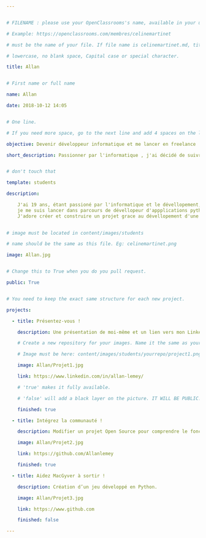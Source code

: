 ```yaml
---


# FILENAME : please use your OpenClassrooms's name, available in your url.

# Example: https://openclassrooms.com/membres/celinemartinet

# must be the name of your file. If file name is celinemartinet.md, title is celinemartinet.

# lowercase, no blank space, Capital case or special character.

title: Allan


# First name or full name

name: Allan

date: 2018-10-12 14:05


# One line.

# If you need more space, go to the next line and add 4 spaces on the left, as in 'description'.

objective: Devenir développeur informatique et me lancer en freelance !

short_description: Passionner par l'informatique , j'ai décidé de suivre ce parcours ! 


# don't touch that

template: students

description:

    J'ai 19 ans, étant passioné par l'informatique et le dévellopement, 
    je me suis lancer dans parcours de dévellopeur d'appplications python.
    J'adore créer et construire un projet grace au dévellopement d'une application, 
    

# image must be located in content/images/students

# name should be the same as this file. Eg: celinemartinet.png

image: Allan.jpg


# Change this to True when you do you pull request.

public: True


# You need to keep the exact same structure for each new project.

projects:

  - title: Présentez-vous !

    description: Une présentation de moi-même et un lien vers mon LinkedIn.

    # Create a new repository for your images. Name it the same as your nickname and profile picture.

    # Image must be here: content/images/students/yourrepo/project1.png

    image: Allan/Projet1.jpg

    link: https://www.linkedin.com/in/allan-lemey/

    # 'true' makes it fully available.

    # 'false' will add a black layer on the picture. IT WILL BE PUBLIC!

    finished: true

  - title: Intégrez la communauté !

    description: Modifier un projet Open Source pour comprendre le fonctionnement de Github et des pull requests. 

    image: Allan/Projet2.jpg

    link: https://github.com/Allanlemey

    finished: true

  - title: Aidez MacGyver à sortir !

    description: Création d’un jeu développé en Python.

    image: Allan/Projet3.jpg

    link: https://www.github.com

    finished: false

---
```

